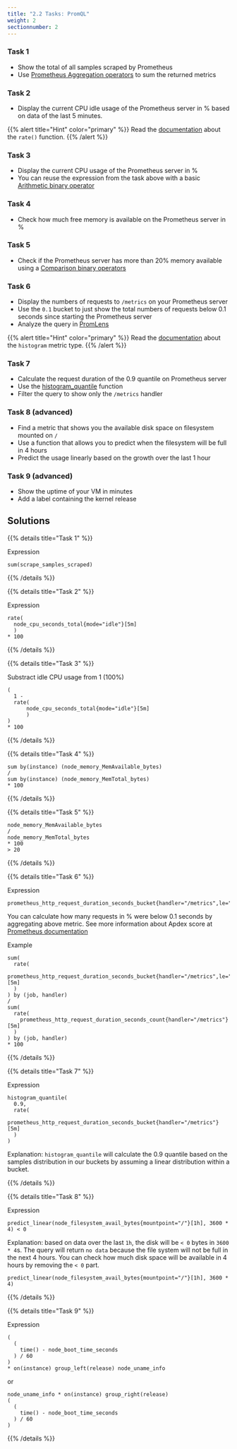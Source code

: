 ```yaml
---
title: "2.2 Tasks: PromQL"
weight: 2
sectionnumber: 2
---
```


### Task 1

* Show the total of all samples scraped by Prometheus
* Use [Prometheus Aggregation operators](https://prometheus.io/docs/prometheus/latest/querying/operators/#aggregation-operators) to sum the returned metrics

### Task 2

* Display the current CPU idle usage of the Prometheus server in % based on data of the last 5 minutes.

{{% alert title="Hint" color="primary" %}}
Read the [documentation](https://prometheus.io/docs/prometheus/latest/querying/functions/) about the `rate()` function.
{{% /alert %}}

### Task 3

* Display the current CPU usage of the Prometheus server in %
* You can reuse the expression from the task above with a basic [Arithmetic binary operator](https://prometheus.io/docs/prometheus/latest/querying/operators/#arithmetic-binary-operators)

### Task 4

* Check how much free memory is available on the Prometheus server in %


### Task 5

* Check if the Prometheus server has more than 20% memory available using a [Comparison binary operators](https://prometheus.io/docs/prometheus/latest/querying/operators/#comparison-binary-operators)

### Task 6

* Display the numbers of requests to `/metrics` on your Prometheus server
* Use the `0.1` bucket to just show the total numbers of requests below 0.1 seconds since starting the Prometheus server
* Analyze the query in [PromLens](https://demo.promlens.com/)

{{% alert title="Hint" color="primary" %}}
Read the [documentation](https://prometheus.io/docs/concepts/metric_types/#histogram) about the `histogram` metric type.
{{% /alert %}}

### Task 7

* Calculate the request duration of the 0.9 quantile on Prometheus server
* Use the [histogram_quantile](https://prometheus.io/docs/prometheus/latest/querying/functions/#histogram_quantile) function
* Filter the query to show only the `/metrics` handler

### Task 8 (advanced)

* Find a metric that shows you the available disk space on filesystem mounted on `/`
* Use a function that allows you to predict when the filesystem will be full in 4 hours
* Predict the usage linearly based on the growth over the last 1 hour

### Task 9 (advanced)

* Show the uptime of your VM in minutes
* Add a label containing the kernel release

## Solutions

{{% details title="Task 1" %}}

Expression
```promql
sum(scrape_samples_scraped)
```

{{% /details %}}

{{% details title="Task 2" %}}

Expression
```promql
rate(
  node_cpu_seconds_total{mode="idle"}[5m]
  )
* 100
```

{{% /details %}}

{{% details title="Task 3" %}}

Substract idle CPU usage from 1 (100%)

```promql
(
  1 -
  rate(
      node_cpu_seconds_total{mode="idle"}[5m]
      )
)
* 100
```

{{% /details %}}

{{% details title="Task 4" %}}

```promql
sum by(instance) (node_memory_MemAvailable_bytes)
/
sum by(instance) (node_memory_MemTotal_bytes)
* 100
```
{{% /details %}}


{{% details title="Task 5" %}}

```promql
node_memory_MemAvailable_bytes
/
node_memory_MemTotal_bytes
* 100
> 20
```

{{% /details %}}

{{% details title="Task 6" %}}

Expression
```promql
prometheus_http_request_duration_seconds_bucket{handler="/metrics",le="0.1"}
```

You can calculate how many requests in % were below 0.1 seconds by aggregating above metric. See more information about Apdex score at [Prometheus documentation](https://prometheus.io/docs/practices/histograms/#apdex-score)

Example

```promql
sum(
  rate(
    prometheus_http_request_duration_seconds_bucket{handler="/metrics",le="0.1"}[5m]
  )
) by (job, handler)
/
sum(
  rate(
    prometheus_http_request_duration_seconds_count{handler="/metrics"}[5m]
  )
) by (job, handler)
* 100
```
{{% /details %}}

{{% details title="Task 7" %}}

Expression
```promql
histogram_quantile(
  0.9,
  rate(
    prometheus_http_request_duration_seconds_bucket{handler="/metrics"}[5m]
  )
)
```
Explanation: `histogram_quantile` will calculate the 0.9 quantile based on the samples distribution in our buckets by assuming a linear distribution within a bucket.

{{% /details %}}

{{% details title="Task 8" %}}

Expression
```promql
predict_linear(node_filesystem_avail_bytes{mountpoint="/"}[1h], 3600 * 4) < 0
```

Explanation: based on data over the last `1h`, the disk will be `< 0` bytes in `3600 * 4`s.
The query will return `no data` because the file system will not be full in the next 4 hours. You can check how much disk space will be available in 4 hours by removing the `< 0` part.
```promql
predict_linear(node_filesystem_avail_bytes{mountpoint="/"}[1h], 3600 * 4)
```

{{% /details %}}

{{% details title="Task 9" %}}

Expression
```promql
(
  (
    time() - node_boot_time_seconds
  ) / 60
)
* on(instance) group_left(release) node_uname_info
```

or

```promql
node_uname_info * on(instance) group_right(release)
(
  (
    time() - node_boot_time_seconds
  ) / 60
)
```
{{% /details %}}
